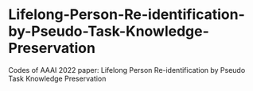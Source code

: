 # Lifelong-Person-Re-identification-by-Pseudo-Task-Knowledge-Preservation
Codes of AAAI 2022 paper: Lifelong Person Re-identification by Pseudo Task Knowledge Preservation
